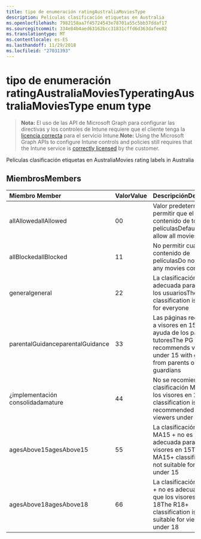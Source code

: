 ```yaml
---
title: tipo de enumeración ratingAustraliaMoviesType
description: Películas clasificación etiquetas en Australia
ms.openlocfilehash: 7982158aa7f45724543e78701a55c5bb37ddaf17
ms.sourcegitcommit: 334e84b4aed63162bcc31831cffd6d363dafee02
ms.translationtype: MT
ms.contentlocale: es-ES
ms.lasthandoff: 11/29/2018
ms.locfileid: "27031393"
---
```

# <a name="ratingaustraliamoviestype-enum-type"></a><span data-ttu-id="e653a-103">tipo de enumeración ratingAustraliaMoviesType</span><span class="sxs-lookup"><span data-stu-id="e653a-103">ratingAustraliaMoviesType enum type</span></span>

> <span data-ttu-id="e653a-104">**Nota:** El uso de las API de Microsoft Graph para configurar las directivas y los controles de Intune requiere que el cliente tenga la [licencia correcta](https://go.microsoft.com/fwlink/?linkid=839381) para el servicio Intune.</span><span class="sxs-lookup"><span data-stu-id="e653a-104">**Note:** Using the Microsoft Graph APIs to configure Intune controls and policies still requires that the Intune service is [correctly licensed](https://go.microsoft.com/fwlink/?linkid=839381) by the customer.</span></span>

<span data-ttu-id="e653a-105">Películas clasificación etiquetas en Australia</span><span class="sxs-lookup"><span data-stu-id="e653a-105">Movies rating labels in Australia</span></span>
## <a name="members"></a><span data-ttu-id="e653a-106">Miembros</span><span class="sxs-lookup"><span data-stu-id="e653a-106">Members</span></span>
|<span data-ttu-id="e653a-107">Miembro	</span><span class="sxs-lookup"><span data-stu-id="e653a-107">Member</span></span>|<span data-ttu-id="e653a-108">Valor</span><span class="sxs-lookup"><span data-stu-id="e653a-108">Value</span></span>|<span data-ttu-id="e653a-109">Descripción</span><span class="sxs-lookup"><span data-stu-id="e653a-109">Description</span></span>|
|:---|:---|:---|
|<span data-ttu-id="e653a-110">allAllowed</span><span class="sxs-lookup"><span data-stu-id="e653a-110">allAllowed</span></span>|<span data-ttu-id="e653a-111">0</span><span class="sxs-lookup"><span data-stu-id="e653a-111">0</span></span>|<span data-ttu-id="e653a-112">Valor predeterminado, permitir que el contenido de todas las películas</span><span class="sxs-lookup"><span data-stu-id="e653a-112">Default value, allow all movies content</span></span>|
|<span data-ttu-id="e653a-113">allBlocked</span><span class="sxs-lookup"><span data-stu-id="e653a-113">allBlocked</span></span>|<span data-ttu-id="e653a-114">1</span><span class="sxs-lookup"><span data-stu-id="e653a-114">1</span></span>|<span data-ttu-id="e653a-115">No permitir cualquier contenido de películas</span><span class="sxs-lookup"><span data-stu-id="e653a-115">Do not allow any movies content</span></span>|
|<span data-ttu-id="e653a-116">general</span><span class="sxs-lookup"><span data-stu-id="e653a-116">general</span></span>|<span data-ttu-id="e653a-117">2</span><span class="sxs-lookup"><span data-stu-id="e653a-117">2</span></span>|<span data-ttu-id="e653a-118">La clasificación G es adecuada para todos los usuarios</span><span class="sxs-lookup"><span data-stu-id="e653a-118">The G classification is suitable for everyone</span></span>|
|<span data-ttu-id="e653a-119">parentalGuidance</span><span class="sxs-lookup"><span data-stu-id="e653a-119">parentalGuidance</span></span>|<span data-ttu-id="e653a-120">3</span><span class="sxs-lookup"><span data-stu-id="e653a-120">3</span></span>|<span data-ttu-id="e653a-121">Las páginas recomienda a visores en 15 con ayuda de los padres o tutores</span><span class="sxs-lookup"><span data-stu-id="e653a-121">The PG recommends viewers under 15 with guidance from parents or guardians</span></span>|
|<span data-ttu-id="e653a-122">¿implementación consolidada</span><span class="sxs-lookup"><span data-stu-id="e653a-122">mature</span></span>|<span data-ttu-id="e653a-123">4</span><span class="sxs-lookup"><span data-stu-id="e653a-123">4</span></span>|<span data-ttu-id="e653a-124">No se recomienda la clasificación M para que los visores en 15</span><span class="sxs-lookup"><span data-stu-id="e653a-124">The M classification is not recommended for viewers under 15</span></span>|
|<span data-ttu-id="e653a-125">agesAbove15</span><span class="sxs-lookup"><span data-stu-id="e653a-125">agesAbove15</span></span>|<span data-ttu-id="e653a-126">5</span><span class="sxs-lookup"><span data-stu-id="e653a-126">5</span></span>|<span data-ttu-id="e653a-127">La clasificación de MA15 + no es adecuada para que los visores en 15</span><span class="sxs-lookup"><span data-stu-id="e653a-127">The MA15+ classification is not suitable for viewers under 15</span></span>|
|<span data-ttu-id="e653a-128">agesAbove18</span><span class="sxs-lookup"><span data-stu-id="e653a-128">agesAbove18</span></span>|<span data-ttu-id="e653a-129">6</span><span class="sxs-lookup"><span data-stu-id="e653a-129">6</span></span>|<span data-ttu-id="e653a-130">La clasificación de R18 + no es adecuada para que los visores de 18</span><span class="sxs-lookup"><span data-stu-id="e653a-130">The R18+ classification is not suitable for viewers under 18</span></span>|



